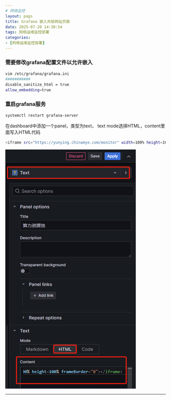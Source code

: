 ```yaml
---
# 网络监控
layout: pags
title: Grafana 嵌入外部网站页面
date: 2025-07-20 14:30:54
tags: 网络运维监控部署
categories: 
- [网络运维监控部署] 
---
```


### 需要修改grafana配置文件以允许嵌入

```bash
vim /etc/grafana/grafana.ini
###########
disable_sanitize_html = true
allow_embedding=true
```

### 重启grafana服务

```bash
systemctl restart grafana-server
```

在dashboard中添加一个panel，类型为text， text mode选择HTML，content里面写入HTML代码

```bash
<iframe src="https://yunying.chinamye.com/monitor" width=100% height=100% frameBorder="0"></iframe>
```

![命令](../imgs/zabbix/嵌入图片.png)

----------------------------------------------------------------------------------------------------------

